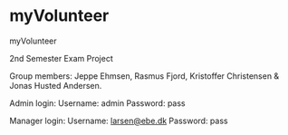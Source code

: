 # myVolunteer
myVolunteer

2nd Semester Exam Project

Group members:
Jeppe Ehmsen, Rasmus Fjord,  Kristoffer Christensen & Jonas Husted Andersen.


Admin login:
Username: admin
Password: pass

Manager login:
Username: larsen@ebe.dk
Password: pass
